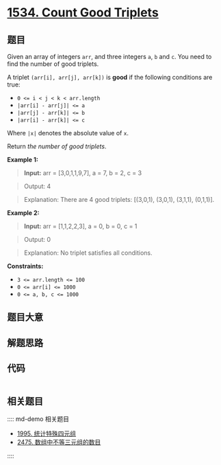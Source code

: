 # [1534. Count Good Triplets](https://leetcode.com/problems/count-good-triplets)

## 题目

Given an array of integers `arr`, and three integers `a`, `b` and `c`. You
need to find the number of good triplets.

A triplet `(arr[i], arr[j], arr[k])` is **good** if the following conditions
are true:

  * `0 <= i < j < k < arr.length`
  * `|arr[i] - arr[j]| <= a`
  * `|arr[j] - arr[k]| <= b`
  * `|arr[i] - arr[k]| <= c`

Where `|x|` denotes the absolute value of `x`.

Return _the number of good triplets_.



**Example 1:**

> 
> 
> 
> 
> 
> **Input:** arr = [3,0,1,1,9,7], a = 7, b = 2, c = 3
> 
> Output: 4
> 
> Explanation:  There are 4 good triplets: [(3,0,1), (3,0,1), (3,1,1), (0,1,1)].

**Example 2:**

> 
> 
> 
> 
> 
> **Input:** arr = [1,1,2,2,3], a = 0, b = 0, c = 1
> 
> Output: 0
> 
> Explanation: No triplet satisfies all conditions.

**Constraints:**

  * `3 <= arr.length <= 100`
  * `0 <= arr[i] <= 1000`
  * `0 <= a, b, c <= 1000`


## 题目大意

## 解题思路

## 代码

```javascript

```

## 相关题目

:::: md-demo 相关题目
- [1995. 统计特殊四元组](https://leetcode.com/problems/count-special-quadruplets)
- [2475. 数组中不等三元组的数目](https://leetcode.com/problems/number-of-unequal-triplets-in-array)

::::
